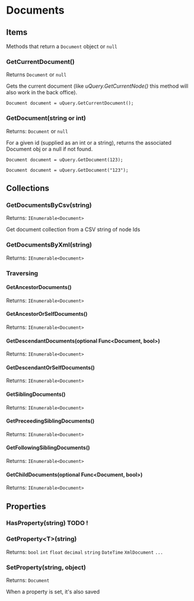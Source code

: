 # Documents


## Items
Methods that return a `Document` object or `null`

### GetCurrentDocument()
Returns `Document` or `null`

Gets the current document (like *uQuery.GetCurrentNode()* this method will also work in the back office).

	Document document = uQuery.GetCurrentDocument();

### GetDocument(string or int)
Returns: `Document` or `null`

For a given id (supplied as an int or a string), returns the associated Document obj or a null if not found.

	Document document = uQuery.GetDocument(123);

	Document document = uQuery.GetDocument("123");








## Collections
### GetDocumentsByCsv(string)
Returns: `IEnumerable<Document>` 

Get document collection from a CSV string of node Ids


### GetDocumentsByXml(string)
Returns: `IEnumerable<Document>`


### Traversing
#### GetAncestorDocuments()
Returns: `IEnumerable<Document>`

#### GetAncestorOrSelfDocuments()
Returns: `IEnumerable<Document>`

#### GetDescendantDocuments(optional Func&lt;Document, bool&gt;)
Returns: `IEnumerable<Document>`

#### GetDescendantOrSelfDocuments()
Returns: `IEnumerable<Document>`

#### GetSiblingDocuments()
Returns: `IEnumerable<Document>`

#### GetPreceedingSiblingDocuments()
Returns: `IEnumerable<Document>`

#### GetFollowingSiblingDocuments()
Returns: `IEnumerable<Document>`

#### GetChildDocuments(optional Func&lt;Document, bool&gt;)
Returns: `IEnumerable<Document>`






## Properties
### HasProperty(string) TODO !
### GetProperty&lt;T&gt;(string)
Returns: `bool` `int` `float` `decimal` `string` `DateTime` `XmlDocument` `...`






### SetProperty(string, object)
Returns: `Document`


When a property is set, it's also saved